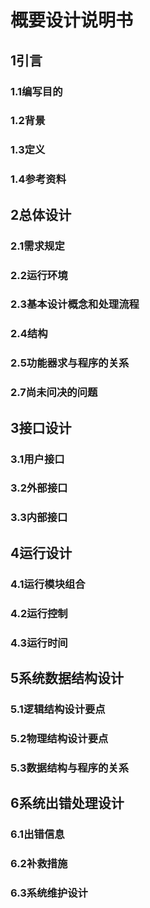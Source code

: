 # 概要设计说明书

## 1引言

### 1.1编写目的

<!--说明编写这份概要设计说明书的目的，指出预期的读者。-->

### 1.2背景

<!--说明：-->

<!--- 待开发软件系统的名称；-->

<!--- 列出此项目的任务提出者、开发者、用户以及将运行该软件的计算站（中心）。-->

### 1.3定义

<!--列出本文件中用到的专门术语的定义和外文首字母组词的原词组。-->

### 1.4参考资料

<!--列出有关的参考文件，如：-->

<!--- 本项目的经核准的计划任务书或合同，上级机关的批文；-->

<!--- 属于本项目的其他已发表文件；-->

<!--- 本文件中各处引用的文件、资料，包括所要用到的软件开发标准。列出这些文件的标题、文件编号、发表日期和出版单位，说明能够得到这些文件资料的来源。-->

## 2总体设计

### 2.1需求规定

<!--说明对本系统的主要的输入输出项目、处理的功能性能要求，详细的说明可参见附录C。-->

### 2.2运行环境

<!--简要地说明对本系统的运行环境（包括硬件环境和支持环境）的规定，详细说明参见附录C。-->

### 2.3基本设计概念和处理流程

<!--说明本系统的基本设计概念和处理流程，尽量使用图表的形式。-->

### 2.4结构

<!--用一览表及框图的形式说明本系统的系统元素（各层模块、子程序、公用程序等）的划分，扼要说明每个系统元素的标识符和功能，分层次地给出各元素之间的控制与被控制关系.-->

### 2.5功能器求与程序的关系

<!--本条用一张如下的矩阵图说明各项功能需求的实现同各块程序的分配关系：-->

<!--| .         | 程序1 | 程序2 | ……  | 程序n |-->

<!--| --------- | ----- | ----- | --- | ----- |-->

<!--| 功能需求1 | √     |       |     |-->

<!--| 功能需求2 |       | √     |     |-->

<!--| ……        |       |       |     |-->

<!--| 功能需求n |       | √     |     | √     |-->

<!--说明在本软件系统的工作过程中不得不包含的人工处理过程（如果有的话）。-->

### 2.7尚未问决的问题

<!--说明在概要设计过程中尚未解决而设计者认为在系统完成之前必须解决的各个问题。-->

## 3接口设计

### 3.1用户接口

<!--说明将向用户提供的命令和它们的语法结构，以及软件的回答信息。-->

### 3.2外部接口

<!--说明本系统同外界的所有接口的安排包括软件与硬件之间的接口、本系统与各支持软件之间的接口关系。-->

### 3.3内部接口

<!--说明本系统之内的各个系统元素之间的接口的安排。-->

## 4运行设计

### 4.1运行模块组合

<!--说明对系统施加不同的外界运行控制时所引起的各种不同的运行模块组合，说明每种运行所历经的内部模块和支持软件。-->

### 4.2运行控制

<!--说明每一种外界的运行控制的方式方法和操作步骤。-->

### 4.3运行时间

<!--说明每种运行模块组合将占用各种资源的时间。-->

## 5系统数据结构设计

### 5.1逻辑结构设计要点

<!--给出本系统内所使用的每个数据结构的名称、标识符以及它们之中每个数据项、记录、文卷和系的标识、定义、长度及它们之间的层次的或表格的相互关系。-->

### 5.2物理结构设计要点

<!--给出本系统内所使用的每个数据结构中的每个数据项的存储要求，访问方法、存取单位、存取的物理关系（索引、设备、存储区域）、设计考虑和保密条件。-->

### 5.3数据结构与程序的关系

<!--说明各个数据结构与访问这些数据结构的形式:-->

## 6系统出错处理设计

### 6.1出错信息

<!--用一览表的方式说朗每种可能的出错或故障情况出现时，系统输出信息的形式、含意及处理方法。-->

### 6.2补救措施

<!--说明故障出现后可能采取的变通措施，包括：-->

<!--- 后备技术说明准备采用的后备技术，当原始系统数据万一丢失时启用的副本的建立和启动的技术，例如周期性地把磁盘信息记录到磁带上去就是对于磁盘媒体的一种后备技术；-->

<!--- 降效技术说明准备采用的后备技术，使用另一个效率稍低的系统或方法来求得所需结果的某些部分，例如一个自动系统的降效技术可以是手工操作和数据的人工记录；-->

<!--- 恢复及再启动技术说明将使用的恢复再启动技术，使软件从故障点恢复执行或使软件从头开始重新运行的方法。-->

### 6.3系统维护设计

<!--说明为了系统维护的方便而在程序内部设计中作出的安排，包括在程序中专门安排用于系统的检查与维护的检测点和专用模块。 各个程序之间的对应关系，可采用如下的矩阵图的形式；-->
